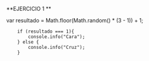 **EJERCICIO 1 **


var resultado = Math.floor(Math.random() * (3 - 1)) + 1;  

        if (resultado === 1){  
            console.info("Cara");  
        } else {  
            console.info("Cruz");  
        }  

